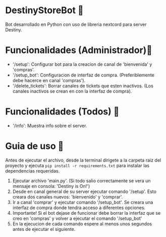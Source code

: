 # DestinyStoreBot 🎯
Bot desarrollado en Python con uso de libreria nextcord para server Destiny.

# Funcionalidades (Administrador)👑
- '/setup': Configurar bot para la creacion de canal de 'bienvenida' y 'compras'.
- '/setup_bot': Configuracion de interfaz de compra. (Preferiblemente debe hacerce en canal 'compras').
- '/delete_tickets': Borrar canales de tickets que esten inactivos. (Los canales inactivos se crean en con la interfaz de compra).

# Funcionalidades (Todos) 👥
- '/info': Muestra info sobre el server.

# Guia de uso 🤔
Antes de ejecutar el archivo, desde la terminal dirigete a la carpeta raiz del proyecto y ejecuta ```pip install -r requirements.txt``` para instalar las dependencias requeridas.

1. Ejecutar archivo 'main.py'. (Si todo salio correctamente se vera un mensaje en consola: 'Destiny is On!')
2. Desde en canal general de su server ejecutar comando '/setup'. Esto creara dos canales nuevos: 'bienvenido' y 'comprar'.
3. Ir a canal 'comprar' y ejecutar comando '/setup_bot'. Se creara una interfaz de compra donde tendra acceso a diferentes opciones.
4. Importante! Si el bot dejase de funcionar debe borrar la interfaz que se creo en 'compras' y volver a ejecutar el comando '/setup_bot'
5. En la ejecucion de cada comando espere al menos unos segundos antes de ejecutar el siguiente.